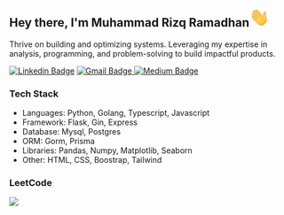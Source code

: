 ## Hey there, I'm Muhammad Rizq Ramadhan<img width=36 height=auto src="https://raw.githubusercontent.com/ABSphreak/ABSphreak/master/gifs/Hi.gif"><br>

Thrive on building and optimizing systems. Leveraging my expertise in analysis, programming, and problem-solving to build impactful products.

<a href="https://www.linkedin.com/in/rizqramadhan/">
<img alt="Linkedin Badge" src="https://img.shields.io/badge/-rizqramadhan-blue?style=flat-square&amp;logo=Linkedin&amp;logoColor=white&amp;link=https://www.linkedin.com/in/rizqramadhan/" style="max-width: 100%;"></a>

<a href="mailto:rizq.ramadhan17@gmail.com">
<img alt="Gmail Badge" src="https://img.shields.io/badge/-rizq.ramadhan17@gmail.com-red?style=flat-square&amp;logo=Gmail&amp;logoColor=white&amp;link=mailto:rizq.ramadhan17@gmail.com" style="max-width: 100%;">
</a>

<a href="https://medium.com/@rizq.ramadhan17">
<img alt="Medium Badge" src="https://img.shields.io/badge/-rizq.ramadhan17-black?style=flat-square&amp;logo=Medium&amp;logoColor=white&amp;link=https://medium.com/@rizq.ramadhan17" style="max-width: 100%;">
</a>

<h3>Tech Stack</h3>
<ul>
  <li>Languages: Python, Golang, Typescript, Javascript</li>
  <li>Framework: Flask, Gin, Express</li>
  <li>Database: Mysql, Postgres</li>
  <li>ORM: Gorm, Prisma</li>
  <li>Libraries: Pandas, Numpy, Matplotlib, Seaborn</li>
  <li>Other: HTML, CSS, Boostrap, Tailwind</li>
</ul>

<h3>LeetCode</h3>
<img src="https://leetcard.jacoblin.cool/egrizq" style="max-width=100%;">

